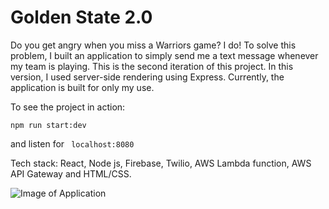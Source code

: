 # Golden State 2.0

Do you get angry when you miss a Warriors game? I do! To solve this problem, I built an application to simply send me a text message whenever my team is playing. This is the second iteration of this project. In this version, I used server-side rendering using Express. Currently, the application is built for only my use.

To see the project in action:
```
npm run start:dev
```
and listen for ``` localhost:8080```

Tech stack: React, Node js, Firebase, Twilio, AWS Lambda function, AWS API Gateway and HTML/CSS.

![Image of Application](/sample.png)
